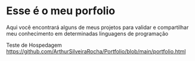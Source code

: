 # Esse é o meu porfolio

Aqui você encontrará alguns de meus projetos para validar e
compartilhar meu conhecimento em determinadas linguagens de programação

Teste de Hospedagem
https://github.com/ArthurSilveiraRocha/Portfolio/blob/main/portfolio.html
